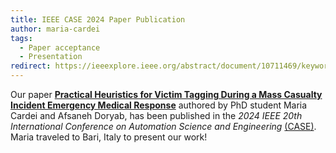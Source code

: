 ```yaml
---
title: IEEE CASE 2024 Paper Publication
author: maria-cardei
tags:
  - Paper acceptance
  - Presentation
redirect: https://ieeexplore.ieee.org/abstract/document/10711469/keywords#keywords
---
```


Our paper **[Practical Heuristics for Victim Tagging During a Mass Casualty Incident Emergency Medical Response](https://ieeexplore.ieee.org/abstract/document/10711469)** authored by PhD student Maria Cardei and Afsaneh Doryab, has been published in the _2024 IEEE 20th International Conference on Automation Science and Engineering_ [(CASE)](https://2024.ieeecase.org/). Maria traveled to Bari, Italy to present our work!
